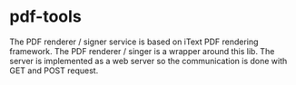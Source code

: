 # pdf-tools
The PDF renderer / signer service is based on iText PDF rendering framework. The PDF renderer / singer is a wrapper around this lib. The server is implemented as a web server so the communication is done with GET and POST request.
